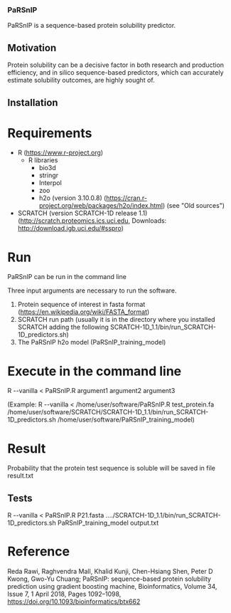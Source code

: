 ### PaRSnIP
PaRSnIP is a sequence-based protein solubility predictor.

## Motivation
Protein solubility can be a decisive factor in both research and production efficiency, and in silico sequence-based predictors, which can accurately estimate solubility outcomes, are highly sought of.

## Installation

# Requirements 
- R (https://www.r-project.org)
  - R libraries
    - bio3d
    - stringr
    - Interpol
    - zoo
    - h2o (version 3.10.0.8) (https://cran.r-project.org/web/packages/h2o/index.html) (see "Old sources")
- SCRATCH (version SCRATCH-1D release 1.1) (http://scratch.proteomics.ics.uci.edu, Downloads: http://download.igb.uci.edu/#sspro)


# Run 
PaRSnIP can be run in the command line

Three input arguments are necessary to run the software.
  1. Protein sequence of interest in fasta format (https://en.wikipedia.org/wiki/FASTA_format)
  2. SCRATCH run path (usually it is in the directory where you installed SCRATCH adding the following SCRATCH-1D_1.1/bin/run_SCRATCH-1D_predictors.sh)
  3. The PaRSnIP h2o model (PaRSnIP_training_model)

# Execute in the command line
R --vanilla < PaRSnIP.R argument1 argument2 argument3

(Example: R --vanilla < /home/user/software/PaRSnIP.R test_protein.fa /home/user/software/SCRATCH/SCRATCH-1D_1.1/bin/run_SCRATCH-1D_predictors.sh /home/user/software/PaRSnIP_training_model)

# Result
Probability that the protein test sequence is soluble will be saved in file result.txt

## Tests

R --vanilla < PaRSnIP.R P21.fasta ..../SCRATCH-1D_1.1/bin/run_SCRATCH-1D_predictors.sh PaRSnIP_training_model output.txt

# Reference
Reda Rawi, Raghvendra Mall, Khalid Kunji, Chen-Hsiang Shen, Peter D Kwong, Gwo-Yu Chuang; PaRSnIP: sequence-based protein solubility prediction using gradient boosting machine, Bioinformatics, Volume 34, Issue 7, 1 April 2018, Pages 1092–1098, https://doi.org/10.1093/bioinformatics/btx662
